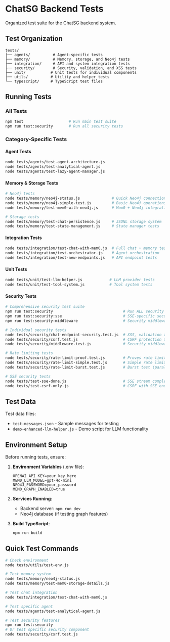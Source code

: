 # ChatSG Backend Tests

Organized test suite for the ChatSG backend system.

## Test Organization

```
tests/
├── agents/          # Agent-specific tests
├── memory/          # Memory, storage, and Neo4j tests  
├── integration/     # API and system integration tests
├── security/        # Security, validation, and XSS tests
├── unit/           # Unit tests for individual components
├── utils/          # Utility and helper tests
└── typescript/     # TypeScript test files
```

## Running Tests

### All Tests
```bash
npm test                    # Run main test suite
npm run test:security       # Run all security tests
```

### Category-Specific Tests

#### Agent Tests
```bash
node tests/agents/test-agent-architecture.js
node tests/agents/test-analytical-agent.js
node tests/agents/test-lazy-agent-manager.js
```

#### Memory & Storage Tests
```bash
# Neo4j tests
node tests/memory/neo4j-status.js              # Quick Neo4j connection check
node tests/memory/neo4j-simple-test.js         # Basic Neo4j operations
node tests/memory/test-mem0-with-neo4j.js      # Mem0 + Neo4j integration

# Storage tests
node tests/memory/test-chat-persistence.js     # JSONL storage system
node tests/memory/test-state-management.js     # State manager tests
```

#### Integration Tests
```bash
node tests/integration/test-chat-with-mem0.js  # Full chat + memory test
node tests/integration/test-orchestrator.js    # Agent orchestration
node tests/integration/test-new-endpoints.js   # API endpoint tests
```

#### Unit Tests
```bash
node tests/unit/test-llm-helper.js            # LLM provider tests
node tests/unit/test-tool-system.js           # Tool system tests
```

#### Security Tests
```bash
# Comprehensive security test suite
npm run test:security                               # Run ALL security tests
npm run test:security:sse                           # SSE-specific security tests  
npm run test:security:middleware                    # Security middleware tests

# Individual security tests
node tests/security/chat-endpoint-security.test.js  # XSS, validation tests
node tests/security/csrf.test.js                    # CSRF protection test
node tests/security/middleware.test.js              # Security middleware tests

# Rate limiting tests
node tests/security/rate-limit-proof.test.js        # Proves rate limiting is configured
node tests/security/rate-limit-simple.test.js       # Simple rate limit test
node tests/security/rate-limit-burst.test.js        # Burst test (parallel requests)

# SSE security tests
node tests/test-sse-done.js                         # SSE stream completion
node tests/test-csrf-only.js                        # CSRF with SSE endpoints
```

## Test Data

Test data files:
- `test-messages.json` - Sample messages for testing
- `demo-enhanced-llm-helper.js` - Demo script for LLM functionality

## Environment Setup

Before running tests, ensure:

1. **Environment Variables** (.env file):
   ```env
   OPENAI_API_KEY=your_key_here
   MEM0_LLM_MODEL=gpt-4o-mini
   NEO4J_PASSWORD=your_password
   MEM0_GRAPH_ENABLED=true
   ```

2. **Services Running**:
   - Backend server: `npm run dev`
   - Neo4j database (if testing graph features)

3. **Build TypeScript**:
   ```bash
   npm run build
   ```

## Quick Test Commands

```bash
# Check environment
node tests/utils/test-env.js

# Test memory system
node tests/memory/neo4j-status.js
node tests/memory/test-mem0-storage-details.js

# Test chat integration
node tests/integration/test-chat-with-mem0.js

# Test specific agent
node tests/agents/test-analytical-agent.js

# Test security features
npm run test:security
# Or test specific security component
node tests/security/csrf.test.js
```